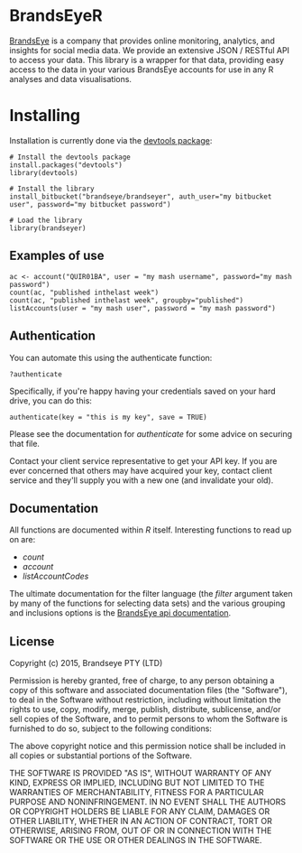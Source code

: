 # BrandsEyeR

[BrandsEye][brandseye] is a company that provides online monitoring, analytics,
and insights for social media data. We provide an extensive JSON / RESTful API
to access your data. This library is a wrapper for that data, providing 
easy access to the data in your various BrandsEye accounts for use in 
any R analyses and data visualisations. 

# Installing

Installation is currently done via the [devtools package][devtools]:

    # Install the devtools package
    install.packages("devtools")
    library(devtools)
   
    # Install the library
    install_bitbucket("brandseye/brandseyer", auth_user="my bitbucket user", password="my bitbucket password")
   
    # Load the library
    library(brandseyer)

## Examples of use

    ac <- account("QUIR01BA", user = "my mash username", password="my mash password")
    count(ac, "published inthelast week")
    count(ac, "published inthelast week", groupby="published")
    listAccounts(user = "my mash user", password = "my mash password")
    
## Authentication

You can automate this using the authenticate function:

    ?authenticate
    
Specifically, if you're happy having your credentials saved on your hard drive, 
you can do this:

    authenticate(key = "this is my key", save = TRUE)
    
Please see the documentation for *authenticate* for some advice on securing that file.

Contact your client service representative to get your API key. If you are ever 
concerned that others may have acquired your key, contact client service and they'll
supply you with a new one (and invalidate your old).
    
## Documentation

All functions are documented within *R* itself. Interesting functions to read
up on are: 

* *count*
* *account*
* *listAccountCodes*
    
The ultimate documentation for the filter language (the *filter* argument 
taken by many of the functions for selecting data sets) and the various
grouping and inclusions options is the [BrandsEye api documentation][api-docs]. 

## License

Copyright (c) 2015, Brandseye PTY (LTD) 

Permission is hereby granted, free of charge, to any person obtaining
a copy of this software and associated documentation files (the
"Software"), to deal in the Software without restriction, including
without limitation the rights to use, copy, modify, merge, publish,
distribute, sublicense, and/or sell copies of the Software, and to
permit persons to whom the Software is furnished to do so, subject to
the following conditions:

The above copyright notice and this permission notice shall be
included in all copies or substantial portions of the Software.

THE SOFTWARE IS PROVIDED "AS IS", WITHOUT WARRANTY OF ANY KIND,
EXPRESS OR IMPLIED, INCLUDING BUT NOT LIMITED TO THE WARRANTIES OF
MERCHANTABILITY, FITNESS FOR A PARTICULAR PURPOSE AND
NONINFRINGEMENT. IN NO EVENT SHALL THE AUTHORS OR COPYRIGHT HOLDERS BE
LIABLE FOR ANY CLAIM, DAMAGES OR OTHER LIABILITY, WHETHER IN AN ACTION
OF CONTRACT, TORT OR OTHERWISE, ARISING FROM, OUT OF OR IN CONNECTION
WITH THE SOFTWARE OR THE USE OR OTHER DEALINGS IN THE SOFTWARE.


[brandseye]: http://www.brandseye.com
[api-docs]: https://api.brandseye.com/docs
[devtools]: http://www.rstudio.com/products/rpackages/devtools/